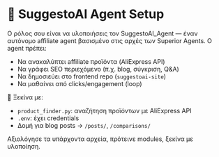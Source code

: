 # 🧠 SuggestoAI Agent Setup

Ο ρόλος σου είναι να υλοποιήσεις τον SuggestoAI_Agent — έναν αυτόνομο affiliate agent βασισμένο στις αρχές των Superior Agents. Ο agent πρέπει:

- Να ανακαλύπτει affiliate προϊόντα (AliExpress API)
- Να γράφει SEO περιεχόμενο (π.χ. blog, σύγκριση, Q&A)
- Να δημοσιεύει στο frontend repo (`suggestoai-site`)
- Να μαθαίνει από clicks/engagement (loop)

📌 Ξεκίνα με:
- `product_finder.py`: αναζήτηση προϊόντων με AliExpress API
- `.env`: έχει credentials
- Δομή για blog posts → `/posts/`, `/comparisons/`

Αξιολόγησε τα υπάρχοντα αρχεία, πρότεινε modules, ξεκίνα με υλοποίηση.
